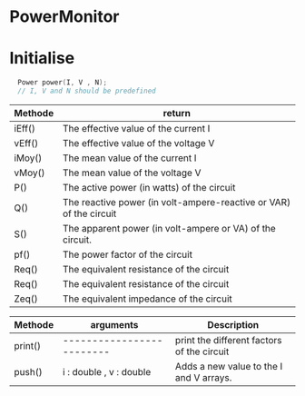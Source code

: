 # PowerMonitor

# Initialise 
```ino     
  Power power(I, V , N); 
  // I, V and N should be predefined 
```  

| Methode | return |
| --- | ----------- |
| iEff() | The effective value of the current I |
| vEff() | The effective value of the voltage V |
| iMoy() | The mean value of the current I |
| vMoy() | The mean value of the voltage V |
| P() | The active power (in watts) of the circuit |
| Q() | The reactive power (in volt-ampere-reactive or VAR) of the circuit|
| S() | The apparent power (in volt-ampere or VA) of the circuit.|
| pf() | The power factor of the circuit |
| Req() | The equivalent resistance of the circuit |
| Req() | The equivalent resistance of the circuit |
| Zeq() | The equivalent impedance of the circuit |

| Methode | arguments | Description |
| --- | ------------- |-----------------|
| print()|-------------------------|print the different factors of the circuit |
| push() | i : double , v : double | Adds a new value to the I and V arrays. |

